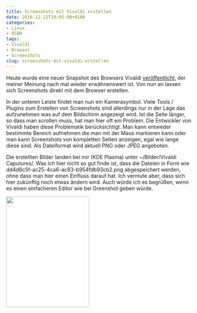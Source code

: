 ```yaml
---
title: Screenshots mit Vivaldi erstellen
date: 2016-12-22T19:05:00+0100
categories:
- Linux
- OSBN
tags:
- Vivaldi
- Browser
- Screenshots
slug: screenshots-mit-vivaldi-erstellen
---
```

Heute wurde eine neuer Snapshot des Browsers Vivaldi [veröffentlicht](https://vivaldi.net/de/teamblog/198-browser-screenshots-vivaldi-browser-snapshot-1-7-704-3), der meiner Meinung nach mal wieder erwähnenswert ist. Von nun an lassen sich Screenshots direkt mit dem Browser erstellen.

In der unteren Leiste findet man nun ein Kamerasymbol. Viele Tools / Plugins zum Erstellen von Screenshots sind allerdings nur in der Lage das aufzunehmen was auf dem Bildschirm angezeigt wird. Ist die Seite länger, so dass man scrollen muss, hat man hier oft ein Problem. Die Entwickler von Vivaldi haben diese Problematik berücksichtigt. Man kann entweder bestimmte Bereich aufnehmen die man mit der Maus markieren kann oder man kann Screenshots von kompletten Seiten anzeigen, egal wie lange diese sind. Als Dateiformat wird aktuell PNG oder JPEG angeboten.

Die erstellten Bilder landen bei mir (KDE Plasma) unter ~/Bilder/Vivaldi Caputures/. Was ich hier nicht so gut finde ist, dass die Dateien in Form wie dd4d8c5f-ac25-4ca6-ac83-b954fdb93cb2.png abgespeichert werden, ohne dass man hier einen Einfluss darauf hat. Ich vermute aber, dass sich hier zukünftig noch etwas ändern wird. Auch würde ich es begrüßen, wenn es einen einfacheren Editor wie bei Greenshot geben würde.

<a href="/files/vivaldiscreen.png"><img alt="" src="/files/vivaldiscreen.png" style="width: 226px; height: 300px;"></a>
